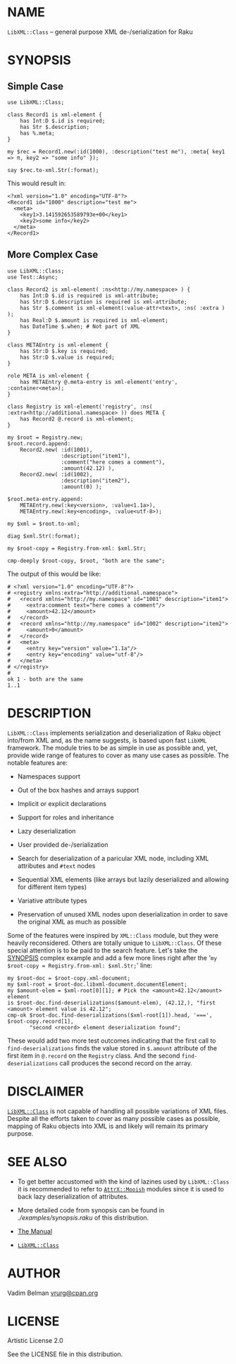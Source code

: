 NAME
====

`LibXML::Class` – general purpose XML de-/serialization for Raku

SYNOPSIS
========

Simple Case
-----------

    use LibXML::Class;

    class Record1 is xml-element {
        has Int:D $.id is required;
        has Str $.description;
        has %.meta;
    }

    my $rec = Record1.new(:id(1000), :description("test me"), :meta{ key1 => π, key2 => "some info" });

    say $rec.to-xml.Str(:format);

This would result in:

    <?xml version="1.0" encoding="UTF-8"?>
    <Record1 id="1000" description="test me">
      <meta>
        <key1>3.141592653589793e+00</key1>
        <key2>some info</key2>
      </meta>
    </Record1>

More Complex Case
-----------------

    use LibXML::Class;
    use Test::Async;

    class Record2 is xml-element( :ns<http://my.namespace> ) {
        has Int:D $.id is required is xml-attribute;
        has Str:D $.description is required is xml-attribute;
        has Str $.comment is xml-element(:value-attr<text>, :ns( :extra ) );
        has Real:D $.amount is required is xml-element;
        has DateTime $.when; # Not part of XML
    }

    class METAEntry is xml-element {
        has Str:D $.key is required;
        has Str:D $.value is required;
    }

    role META is xml-element {
        has METAEntry @.meta-entry is xml-element('entry', :container<meta>);
    }

    class Registry is xml-element('registry', :ns( :extra<http://additional.namespace> )) does META {
        has Record2 @.record is xml-element;
    }

    my $root = Registry.new;
    $root.record.append:
        Record2.new( :id(1001),
                     :description("item1"),
                     :comment("here comes a comment"),
                     :amount(42.12) ),
        Record2.new( :id(1002),
                     :description("item2"),
                     :amount(0) );

    $root.meta-entry.append:
        METAEntry.new(:key<version>, :value<1.1a>),
        METAEntry.new(:key<encoding>, :value<utf-8>);

    my $xml = $root.to-xml;

    diag $xml.Str(:format);

    my $root-copy = Registry.from-xml: $xml.Str;

    cmp-deeply $root-copy, $root, "both are the same";

The output of this would be like:

    # <?xml version="1.0" encoding="UTF-8"?>
    # <registry xmlns:extra="http://additional.namespace">
    #   <record xmlns="http://my.namespace" id="1001" description="item1">
    #     <extra:comment text="here comes a comment"/>
    #     <amount>42.12</amount>
    #   </record>
    #   <record xmlns="http://my.namespace" id="1002" description="item2">
    #     <amount>0</amount>
    #   </record>
    #   <meta>
    #     <entry key="version" value="1.1a"/>
    #     <entry key="encoding" value="utf-8"/>
    #   </meta>
    # </registry>
    #
    ok 1 - both are the same
    1..1

DESCRIPTION
===========

`LibXML::Class` implements serialization and deserialization of Raku object into/from XML and, as the name suggests, is based upon fast `LibXML` framework. The module tries to be as simple in use as possible and, yet, provide wide range of features to cover as many use cases as possible. The notable features are:

  * Namespaces support

  * Out of the box hashes and arrays support

  * Implicit or explicit declarations

  * Support for roles and inheritance

  * Lazy deserialization

  * User provided de-/serialization

  * Search for deserialization of a paricular XML node, including XML attributes and `#text` nodes

  * Sequential XML elements (like arrays but lazily deserialized and allowing for different item types)

  * Variative attribute types

  * Preservation of unused XML nodes upon deserialization in order to save the original XML as much as possible

Some of the features were inspired by `XML::Class` module, but they were heavily reconsidered. Others are totally unique to `LibXML::Class`. Of these special attention is to be paid to the search feature. Let's take the [SYNOPSIS](#SYNOPSIS) complex example and add a few more lines right after the '`my $root-copy = Registry.from-xml: $xml.Str;`' line:

    my $root-doc = $root-copy.xml-document;
    my $xml-root = $root-doc.libxml-document.documentElement;
    my $amount-elem = $xml-root[0][1]; # Pick the <amount>42.12</amount> element
    is $root-doc.find-deserializations($amount-elem), (42.12,), "first <amount> element value is 42.12";
    cmp-ok $root-doc.find-deserializations($xml-root[1]).head, '===', $root-copy.record[1],
           "second <record> element deserialization found";

These would add two more test outcomes indicating that the first call to `find-deserializations` finds the value stored in `$.amount` attribute of the first item in `@.record` on the `Registry` class. And the second `find-deserializations` call produces the second record on the array.

DISCLAIMER
==========

[`LibXML::Class`](docs/md/LibXML/Class.md) is not capable of handling all possible variations of XML files. Despite all the efforts taken to cover as many possible cases as possible, mapping of Raku objects into XML is and likely will remain its primary purpose.

SEE ALSO
========

  * To get better accustomed with the kind of lazines used by `LibXML::Class` it is recommended to refer to [`AttrX::Mooish`](https://modules.raku.org/dist/AttrX::Mooish) modules since it is used to back lazy deserialization of attributes.

  * More detailed code from synopsis can be found in *./examples/synopsis.raku* of this distribution.

  * [The Manual](docs/md/LibXML/Class/Manual.md)

  * [`LibXML::Class`](docs/md/LibXML/Class.md)

AUTHOR
======

Vadim Belman <vrurg@cpan.org>

LICENSE
=======

Artistic License 2.0

See the LICENSE file in this distribution.

